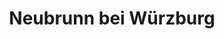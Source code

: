 ---
title: Neubrunn bei Würzburg
url: /neubrunn-bei-wuerzburg/
latitude: 49.732
longitude: 9.675
---
